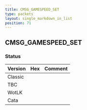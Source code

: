 ```yaml
---
title: CMSG_GAMESPEED_SET
type: packets
layout: single_markdown_in_list
position: 71
---
```


## CMSG_GAMESPEED_SET

### Status

Version | Hex | Comment
---------- | ---------- | ---------- 
Classic |  |  
TBC |  |  
WotLK |  |  
Cata |  |  
